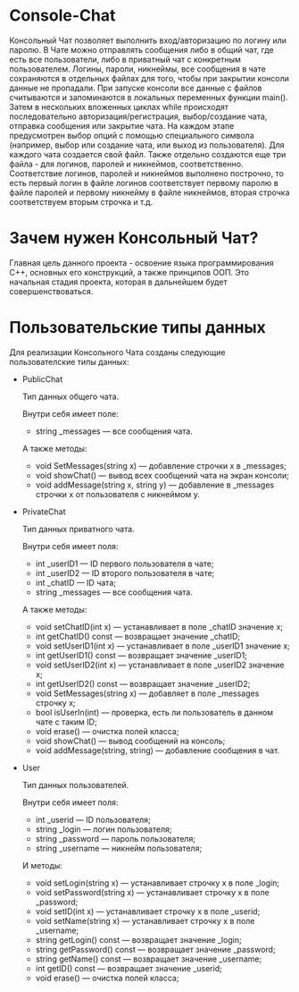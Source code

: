 # Console-Chat
Консольный Чат позволяет выполнить вход/авторизацию по логину или паролю. В Чате можно отправлять сообщения либо в общий чат, где есть все пользователи, либо в приватный чат с конкретным пользователем.
Логины, пароли, никнеймы, все сообщения в чате сохраняются в отдельных файлах для того, чтобы при закрытии консоли данные не пропадали. При запуске консоли все данные с файлов считываются и запоминаются в локальных переменных функции main(). Затем в нескольких вложенных циклах while происходят последовательно авторизация/регистрация, выбор/создание чата, отправка сообщения или закрытие чата. На каждом этапе предусмотрен выбор опций с помощью специального символа (например, выбор или создание чата, или выход из пользователя). Для каждого чата создается свой файл. Также отдельно создаются еще три файла - для логинов, паролей и никнеймов, соответственно. Соответствие логинов, паролей и никнеймов выполнено построчно, то есть первый логин в файле логинов соответствует первому паролю в файле паролей и первому никнейму в файле никнеймов, вторая строчка соответствуем вторым строчка и т.д.

# Зачем нужен Консольный Чат?
Главная цель данного проекта - освоение языка программирования C++, основных его конструкций, а также принципов ООП. Это начальная стадия проекта, которая в дальнейшем будет совершенствоваться.

# Пользовательские типы данных
Для реализации Консольного Чата созданы следующие пользователские типы данных:

* PublicChat

  Тип данных общего чата.

  Внутри себя имеет поле:
	- string _messages — все сообщения чата.

  А также методы:
	- void SetMessages(string x) — добавление строчки x в _messages;
	- void showChat() — вывод всех сообщений чата на экран консоли;
	- void addMessage(string x, string y) — добавление в _messages строчки x от пользователя с никнеймом y.

* PrivateChat

  Тип данных приватного чата.

  Внутри себя имеет поля:
  	- int _userID1 — ID первого пользователя в чате;
	- int _userID2 — ID второго пользователя в чате;
	- int _chatID — ID чата;
	- string _messages — все сообщения чата.

  А также методы:
  	- void setChatID(int x) — устанавливает в поле _chatID значение x;
	- int getChatID() const — возвращает значение _chatID;
	- void setUserID1(int x) — устанавливает в поле _userID1 значение x;
	- int getUserID1() const — возвращает значение _userID1;
	- void setUserID2(int x) — устанавливает в поле _userID2 значение x;
	- int getUserID2() const — возвращает значение _userID2;
	- void SetMessages(string x) — добавляет в поле _messages строчку x;
	- bool isUserIn(int) — проверка, есть ли пользователь в данном чате с таким ID;
	- void erase() — очистка полей класса;
	- void showChat() — вывод сообщений на консоль;
	- void addMessage(string, string) — добавление сообщения в чат.

* User

  Тип данных пользователей.

  Внутри себя имеет поля:
  	- int _userid — ID пользователя;
  	- string _login — логин пользователя;
  	- string _password — пароль пользователя;
  	- string _username — никнейм пользователя;

  И методы:

  	- void setLogin(string x) — устанавливает строчку x в поле _login;
	- void setPassword(string x) — устанавливает строчку x в поле _password;
	- void setID(int x) — устанавливает строчку x в поле _userid;
	- void setName(string x) — устанавливает строчку x в поле _username;
	- string getLogin() const — возвращает значение _login;
	- string getPassword() const — возвращает значение _password;
	- string getName() const — возвращает значение _username;
	- int getID() const — возвращает значение _userid;
	- void erase() — очистка полей класса;
